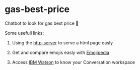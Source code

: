 # gas-best-price
Chatbot to look for gas best price 🤖

Some usefull links:

1. Using the [http-server](https://github.com/indexzero/http-server) to serve a html page easly 

2. Get and compare emojis easly with [Emojipedia](https://emojipedia.org)

3. Access [IBM Watson](https://console.bluemix.net/) to know your Conversation workspace